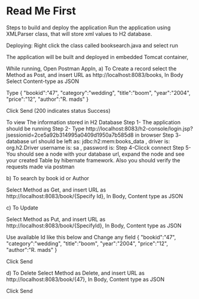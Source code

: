 # Read Me First
Steps to build and deploy the application
Run the application using XMLParser class,  that will store xml values to H2 database.

Deploying:
Right click the class called booksearch.java and select run

The application will be built and deployed in embedded Tomcat container,

While running, Open Postman Appln, 
a) To Create a record
select the Method as Post, and insert URL as http://localhost:8083/books, In Body Select Content-type as JSON

Type 
{
"bookid":"47",
"category":"wedding",
"title":"boom",
"year":"2004",
"price":"12",
"author":"R. mads"
}


Click Send  (200 indicates status Success)


To view The information stored in H2 Database
Step 1- The application should be running 
Step 2- Type http://localhost:8083/h2-console/login.jsp?jsessionid=2ce5a92b314995a0409d1950a7b585d8 in browser
Step 3- database url should be left as:   jdbc:h2:mem:books_data , driver is: org.h2.Driver username is: sa , password is: 
Step 4-Clicck connect
Step 5- You should see a node with your database url, expand the node and see your created Table by hibernate framework.
Also you should verify the requests made via postman


b) To search by book id or Author

Select Method as Get, and insert URL as http://localhost:8083/book/{Specify Id}, In Body, Content type as JSON

c)  To Update

Select Method as Put, and insert URL as http://localhost:8083/book/{SpecifyId}, In Body, Content type as JSON

Use available Id like this below and Change any field 
{
"bookid":"47",
"category":"wedding",
"title":"boom",
"year":"2004",
"price":"12",
"author":"R. mads"
}

Click Send

d) To Delete
Select Method as Delete, and insert URL as http://localhost:8083/book/{47}, In Body, Content type as JSON

Click Send

